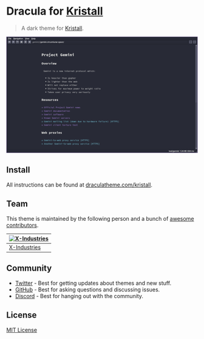 # Dracula for [Kristall](https://kristall.random-projects.net/)

> A dark theme for [Kristall](https://kristall.random-projects.net/).

![Screenshot](./screenshot.png)

## Install

All instructions can be found at [draculatheme.com/kristall](https://draculatheme.com/kristall).

## Team

This theme is maintained by the following person and a bunch of [awesome contributors](https://github.com/dracula/kristall/graphs/contributors).

| [![X-Industries](https://github.com/x-industries-uk.png?size=100)](https://github.com/x-industries-uk) |
| ------------------------------------------------------------------------------------------------------ |
| [X-Industries](https://github.com/x-industries-uk)                                                     |

## Community

- [Twitter](https://twitter.com/draculatheme) - Best for getting updates about themes and new stuff.
- [GitHub](https://github.com/dracula/dracula-theme/discussions) - Best for asking questions and discussing issues.
- [Discord](https://draculatheme.com/discord-invite) - Best for hanging out with the community.

## License

[MIT License](./LICENSE)
